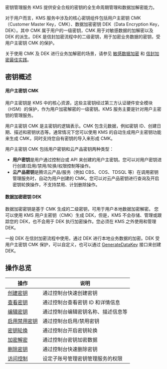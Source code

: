 密钥管理服务 KMS 提供安全合规的密钥的全生命周期管理和数据加解密能力。

对于用户而言，KMS 服务中涉及的核心密钥组件包括用户主密钥 CMK（Customer Master Key，CMK）、数据加密密钥 DEK（Data Encryption Key，DEK）。其中 CMK 属于用户的一级密钥，CMK 用于对敏感数据的加解密以及 DEK 的派生。DEK 是信封加密流程中的二级密钥，用于加密业务数据的密钥，受用户主密钥 CMK 的保护。

关于使用 CMK 及 DEK 进行业务加解密的场景，请参见 [敏感数据加密](https://intl.cloud.tencent.com/document/product/1030/31975) 和 [信封加密最佳实践](https://intl.cloud.tencent.com/document/product/1030/31976)。


## 密钥概述
#### 用户主密钥 CMK
用户主密钥是 KMS 中的核心资源，这些主密钥经过第三方认证硬件安全模块（HSM）的保护，作为用户加密解密的一级密钥。KMS 服务主要是针对用户主密钥的管理服务。

用户主密钥 CMK 是主密钥的逻辑表示。CMK 包含元数据，例如密钥 ID、创建日期、描述和密钥状态等。通常情况下您可以使用 KMS 的自动生成用户主密钥功能来生成 CMK，同时支持您自有密钥的导入来形成 CMK。


用户主密钥 CMK 包括用户密钥和云产品密钥两种类型：
- **用户密钥**是用户通过控制台或 API 来创建的用户主密钥。您可以对用户密钥进行创建/启用/禁用/轮换/权限控制等操作。
- **云产品密钥**是腾讯云产品/服务（例如 CBS、COS、TDSQL 等）在调用密钥管理服务时，自动为用户创建的 CMK。您可以对云产品密钥进行查询及开启密钥轮换操作，不支持禁用、计划删除操作。


#### 数据加密密钥 DEK
数据加密密钥是基于 CMK 生成的二级密钥，可用于用户本地数据加密解密。
您可以使用 KMS 用户主密钥（CMK）生成 DEK，但是，KMS 不会存储、管理或跟踪您的 DEK，也不会用于 DEK 执行加密操作。您必须在 KMS 之外使用和管理 DEK。

一般 DEK 在信封加密流程中使用，通过 DEK 进行本地业务数据的加密。DEK 受用户主密钥 CMK 保护，可以自定义，也可以通过 [GenerateDataKey](https://intl.cloud.tencent.com/document/product/1030/32188) 接口来创建 DEK。




## 操作总览
| 操作             | 说明                               |
| ---------------- | ---------------------------------- |
| [创建密钥](https://intl.cloud.tencent.com/document/product/1030/31971)         | 通过控制台快速创建密钥             |
| [查看密钥](https://intl.cloud.tencent.com/document/product/1030/32776) | 通过控制台查看密钥 ID 和详情信息       |
| [编辑密钥](https://intl.cloud.tencent.com/document/product/1030/32777)         | 通过控制台编辑密钥名称、描述信息等 |
| [启用禁用密钥](https://intl.cloud.tencent.com/document/product/1030/32778)    | 通过控制台启用/禁用密钥            |
| [密钥轮换](https://intl.cloud.tencent.com/document/product/1030/32779)         | 通过控制台开启密钥轮换             |
| [加密解密](https://intl.cloud.tencent.com/document/product/1030/31973)         | 通过控制台密钥加密数据             |
| [删除密钥](https://intl.cloud.tencent.com/document/product/1030/32780)         | 通过控制台快速删除密钥             |
| [访问控制](https://intl.cloud.tencent.com/document/product/1030/31978)         | 设定子账号管理密钥管理服务的权限   |
